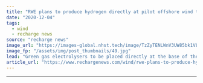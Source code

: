 ```yaml
---
title: "RWE plans to produce hydrogen directly at pilot offshore wind turbines in Germany"
date: "2020-12-04"
tags: 
  - wind
  - recharge news
source: "recharge news"
image_url: "https://images-global.nhst.tech/image/TzZyTENLWnV3UW85bk1VLzdnelh3UlNMT3BGaVNFRmhUWDVUbHNreGlCYz0=/nhst/binary/9934bda97967c1ccdb43521d65d5ddc2"
image_fp: "/assets/img/post_thumbnails/49.jpg"
lead: "Green gas electrolysers to be placed directly at the base of the tower of two 14MW machines close to the island of Heligoland as part of giant AquaVentus hydrogen plan"
article_url: "https://www.rechargenews.com/wind/rwe-plans-to-produce-hydrogen-directly-at-pilot-offshore-wind-turbines-in-germany/2-1-924819"
---
```


---
